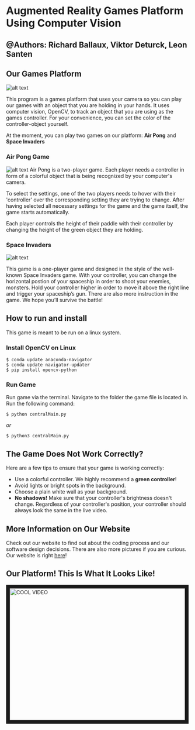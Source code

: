 # Augmented Reality Games Platform Using Computer Vision
## @Authors: Richard Ballaux, Viktor Deturck, Leon Santen


## Our Games Platform
![alt text](https://github.com/sd18fall/Augmented-Reality-Games-Platform/blob/master/docs/images/cursor_close.jpg "Cursor Recognition With Green Object")

This program is a games platform that uses your camera so you can play our games with an object that you are holding in your hands. It uses computer vision, OpenCV, to track an object that you are using as the games controller. For your convenience, you can set the color of the controller-object yourself. 

At the moment, you can play two games on our platform: __Air Pong__ and __Space Invaders__


### Air Pong Game
![alt text](https://github.com/sd18fall/Augmented-Reality-Games-Platform/blob/master/docs/images/pong_slim.jpg "Air Pong Game")
Air Pong is a two-player game. Each player needs a controller in form of a colorful object that is being recognized by your computer's camera.

To select the settings, one of the two players needs to hover with their 'controller' over the corresponding setting they are trying to change. After having selected all necessary settings for the game and the game itself, the game starts automatically.

Each player controls the height of their paddle with their controller by changing the height of the green object they are holding.

### Space Invaders
![alt text](https://github.com/sd18fall/Augmented-Reality-Games-Platform/blob/master/docs/images/invaders_group.jpg "Space Invaders Game")

This game is a one-player game and designed in the style of the well-known Space Invaders game. With your controller, you can change the horizontal postion of your spaceship in order to shoot your enemies, monsters. Hold your controller higher in order to move it above the right line and trigger your spaceship’s gun. There are also more instruction in the game. We hope you’ll survive the battle!

## How to run and install
This game is meant to be run on a linux system.

### Install OpenCV  on Linux
```
$ conda update anaconda-navigator
$ conda update navigator-updater
$ pip install opencv-python
```
### Run Game
Run game via the terminal. Navigate to the folder the game file is located in.
Run the following command:
```
$ python centralMain.py
```
_or_
```
$ python3 centralMain.py
```

## The Game Does Not Work Correctly?
Here are a few tips to ensure that your game is working correctly:
- Use a colorful controller. We highly recommend a __green controller__!
- Avoid lights or bright spots in the background.
- Choose a plain white wall as your background.
- __No shadows!__ Make sure that your controller's brightness doesn't change. Regardless of your controller's position, your controller should always look the same in the live video. 

## More Information on Our Website
Check out our website to find out about the coding process and our software design decisions. There are also more pictures if you are curious. 
Our website is right [here](https://sd18fall.github.io/Augmented-Reality-Games-Platform/#)!

## Our Platform! This Is What It Looks Like!
<a href="http://www.youtube.com/watch?feature=player_embedded&v=8q39Rc6IwFo
" target="_blank"><img src="http://img.youtube.com/vi/8q39Rc6IwFo/0.jpg" 
alt="COOL VIDEO" width="480" height="360" border="10" /></a>

